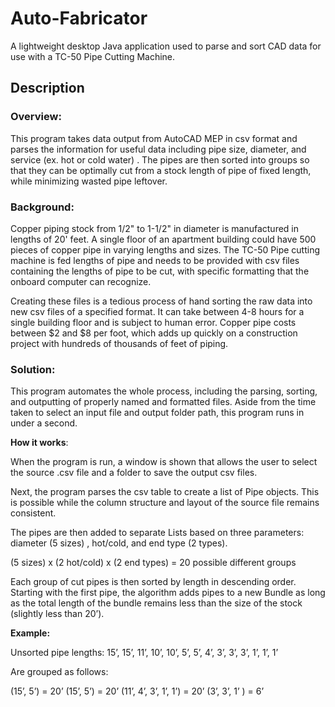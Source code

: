 # Auto-Fabricator

A lightweight desktop Java application used to parse and sort CAD data for use with a TC-50 Pipe Cutting Machine.

## Description

###  **Overview:**

This program takes data output from AutoCAD MEP in csv format and parses the information for useful data including pipe size, diameter, and service (ex. hot or cold water) . The pipes are then sorted into groups so that they can be optimally cut from a stock length of pipe of fixed length, while minimizing wasted pipe leftover.

###  **Background**:

Copper piping stock from 1/2" to 1-1/2" in diameter is manufactured in lengths of 20' feet. A single floor of an apartment building could have 500 pieces of copper pipe in varying lengths and sizes. The TC-50 Pipe cutting machine is fed lengths of pipe and needs to be provided with csv files containing the lengths of pipe to be cut, with specific formatting that the onboard computer can recognize.

Creating these files is a tedious process of hand sorting the raw data into new csv files of a specified format. It can take between 4-8 hours for a single building floor and is subject to human error. Copper pipe costs between $2 and $8 per foot, which adds up quickly on a construction project with  hundreds of thousands of feet of piping.

###  **Solution**:

This program automates the whole process, including the parsing, sorting, and outputting of properly named and formatted files. Aside from the time taken to select an input file and output folder path, this program runs in under a second.

**How it works**:

When the program is run, a window is shown that allows the user to select the source .csv file and a folder to save the output csv files.

Next, the program parses the csv table to create a list of Pipe objects. This is possible while the column structure and layout of the source file remains consistent.

The pipes are then added to separate Lists based on three parameters: diameter (5 sizes) , hot/cold, and end type (2 types).

(5 sizes) x (2 hot/cold) x (2 end types) = 20 possible different groups

Each group of cut pipes is then sorted by length in descending order. Starting with the first pipe, the algorithm adds pipes to a new Bundle as long as the total length of the bundle remains less than the size of the stock (slightly less than 20’).

**Example:**

Unsorted pipe lengths: 15’, 15’, 11’, 10’, 10’, 5’, 5’, 4’, 3’, 3’, 3’, 1’, 1’, 1’

Are grouped as follows:

(15’, 5’) = 20’
(15’, 5’) = 20’
(11’, 4’, 3’, 1’, 1’) = 20’
(3’, 3’, 1’ ) = 6’
